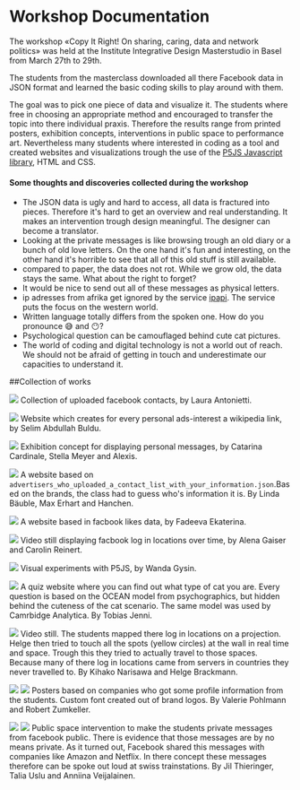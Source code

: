 # Workshop Documentation

The workshop «Copy It Right! On sharing, caring, data and network politics» was held at the Institute Integrative Design Masterstudio in Basel from March 27th to 29th. 

The students from the masterclass downloaded all there Facebook data in JSON format and learned the basic coding skills to play around with them. 

The goal was to pick one piece of data and visualize it. The students where free in choosing an appropriate method and encouraged to transfer the topic into there individual praxis. Therefore the results range from printed posters, exhibition concepts, interventions in public space to performance art. Nevertheless many students where interested in coding as a tool and created websites and visualizations trough the use of the [P5JS Javascript library](http://p5js.org/), HTML and CSS.

#### Some thoughts and discoveries collected during the workshop
* The JSON data is ugly and hard to access, all data is fractured into pieces. Therefore it's hard to get an overview and real understanding. It makes an intervention trough design meaningful. The designer can become a translator.
* Looking at the private messages is like browsing trough an old diary or a bunch of old love letters. On the one hand it's fun and interesting, on the other hand it's horrible to see that all of this old stuff is still available.
* compared to paper, the data does not rot. While we grow old, the data stays the same. What about the right to forget?
* It would be nice to send out all of these messages as physical letters.
* ip adresses from afrika get ignored by the service [ipapi](https://ipapi.co/). The service puts the focus on the western world.
* Written language totally differs from the spoken one. How do you pronounce 😅 and 😶?
* Psychological question can be camouflaged behind cute cat pictures.
* The world of coding and digital technology is not a world out of reach. We should not be afraid of getting in touch and underestimate our capacities to understand it.

##Collection of works

![](images/Antonietti-Laura.png)
Collection of uploaded facebook contacts, by Laura Antonietti.

![](images/Buldu-Abdullah-Selim.png)
Website which creates for every personal ads-interest a wikipedia link, by Selim Abdullah Buldu.

![](images/Cardinale-Catarina-Meyer-Stella-Alexis.png)
Exhibition concept for displaying personal messages, by Catarina Cardinale, Stella Meyer and Alexis.

![](images/Daeuble-Linda_Ehrhart-Max_Hanchen.png)
A website based on `advertisers_who_uploaded_a_contact_list_with_your_information.json`.Based on the brands, the class had to guess who's information it is. By Linda Bäuble, Max Erhart and Hanchen.

![](images/Ekaterina-Fadeeva.png)
A website based in facbook likes data, by Fadeeva Ekaterina.

![](images/Gaiser-Alena_Reinert-Carolin.png)
Video still displaying facbook log in locations over time, by Alena Gaiser and Carolin Reinert.

![](images/Gysin-Wanda.png)
Visual experiments with P5JS, by Wanda Gysin.

![](images/Jenni-Tobias.png)
A quiz website where you can find out what type of cat you are. Every question is based on the OCEAN model from psychographics, but hidden behind the cuteness of the cat scenario. The same model was used by Camrbidge Analytica. By Tobias Jenni.

![](images/Narisawa-Kihako_Brackmann-Helge.png)
Video still. The students mapped there log in locations on a projection. Helge then tried to touch all the spots (yellow circles) at the wall in real time and space. Trough this they tried to actually travel to those spaces. Because many of there log in locations came from servers in countries they never travelled to. By Kihako Narisawa and Helge Brackmann.

![](images/Pohlmann-Valerie_Zumkeller-Robert-1.jpg)
![](images/Pohlmann-Valerie_Zumkeller-Robert-2.png)
Posters based on companies who got some profile information from the students. Custom font created out of brand logos. By Valerie Pohlmann and Robert Zumkeller.

![](images/Thieringer-Jil_Uslu-Talia_Veijalainen-Anniina-1.png)
![](images/Thieringer-Jil_Uslu-Talia_Veijalainen-Anniina-2.png)
Public space intervention to make the students private messages from facebook public. There is evidence that those messages are by no means private. As it turned out, Facebook shared this messages with companies like Amazon and Netflix. In there concept these messages therefore can be spoke out loud at swiss trainstations. By Jil Thieringer, Talia Uslu and Anniina Veijalainen.


 

